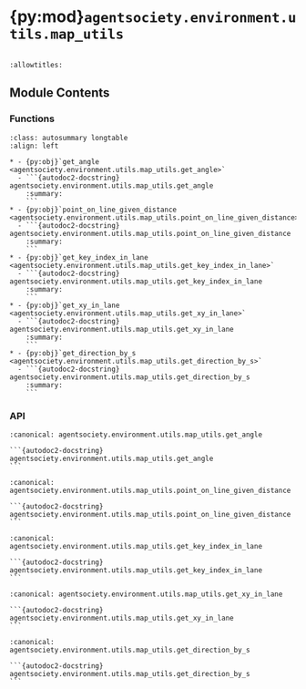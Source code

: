 # {py:mod}`agentsociety.environment.utils.map_utils`

```{py:module} agentsociety.environment.utils.map_utils
```

```{autodoc2-docstring} agentsociety.environment.utils.map_utils
:allowtitles:
```

## Module Contents

### Functions

````{list-table}
:class: autosummary longtable
:align: left

* - {py:obj}`get_angle <agentsociety.environment.utils.map_utils.get_angle>`
  - ```{autodoc2-docstring} agentsociety.environment.utils.map_utils.get_angle
    :summary:
    ```
* - {py:obj}`point_on_line_given_distance <agentsociety.environment.utils.map_utils.point_on_line_given_distance>`
  - ```{autodoc2-docstring} agentsociety.environment.utils.map_utils.point_on_line_given_distance
    :summary:
    ```
* - {py:obj}`get_key_index_in_lane <agentsociety.environment.utils.map_utils.get_key_index_in_lane>`
  - ```{autodoc2-docstring} agentsociety.environment.utils.map_utils.get_key_index_in_lane
    :summary:
    ```
* - {py:obj}`get_xy_in_lane <agentsociety.environment.utils.map_utils.get_xy_in_lane>`
  - ```{autodoc2-docstring} agentsociety.environment.utils.map_utils.get_xy_in_lane
    :summary:
    ```
* - {py:obj}`get_direction_by_s <agentsociety.environment.utils.map_utils.get_direction_by_s>`
  - ```{autodoc2-docstring} agentsociety.environment.utils.map_utils.get_direction_by_s
    :summary:
    ```
````

### API

````{py:function} get_angle(x, y)
:canonical: agentsociety.environment.utils.map_utils.get_angle

```{autodoc2-docstring} agentsociety.environment.utils.map_utils.get_angle
```
````

````{py:function} point_on_line_given_distance(start_node, end_node, distance)
:canonical: agentsociety.environment.utils.map_utils.point_on_line_given_distance

```{autodoc2-docstring} agentsociety.environment.utils.map_utils.point_on_line_given_distance
```
````

````{py:function} get_key_index_in_lane(nodes: list[dict[str, float]], distance: float, direction: typing.Union[typing.Literal[front], typing.Literal[back]]) -> int
:canonical: agentsociety.environment.utils.map_utils.get_key_index_in_lane

```{autodoc2-docstring} agentsociety.environment.utils.map_utils.get_key_index_in_lane
```
````

````{py:function} get_xy_in_lane(nodes: list[dict[str, float]], distance: float, direction: typing.Union[typing.Literal[front], typing.Literal[back]]) -> tuple[float, float]
:canonical: agentsociety.environment.utils.map_utils.get_xy_in_lane

```{autodoc2-docstring} agentsociety.environment.utils.map_utils.get_xy_in_lane
```
````

````{py:function} get_direction_by_s(nodes: list[dict[str, float]], distance: float, direction: typing.Union[typing.Literal[front], typing.Literal[back]]) -> float
:canonical: agentsociety.environment.utils.map_utils.get_direction_by_s

```{autodoc2-docstring} agentsociety.environment.utils.map_utils.get_direction_by_s
```
````
